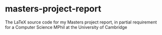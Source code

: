 # masters-project-report
The LaTeX source code for my Masters project report, in partial requirement for a Computer Science MPhil at the University of Cambridge 
